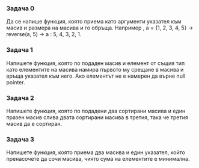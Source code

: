 ### Задача 0

Да се напише функция, която приема като аргументи указател към масив и размера на масива и го обръща. Например , а = {1, 2, 3, 4, 5} → reverse(a, 5) → a : 5, 4, 3, 2, 1.

### Задача 1

Напишете функция, която по подаден масив и елемент от същия тип като елементите на масива намира първото му срещане в масива и връща указател към него. Ако елементът не е намерен да върне null pointer.

### Задача 2

Напишете функция, която по подадени два сортирани масива и един празен масив слива двата сортирани масива в третия, така че третия масив да е сортиран.

### Задача 3

Напишете функция, която приема два масива и един указател, който пренасочете да сочи масива, чиято сума на елементите е минимална.
